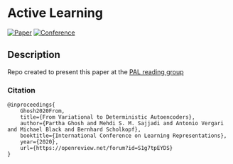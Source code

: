 # Active Learning

[![Paper](http://img.shields.io/badge/paper-arxiv.1903.12436-B31B1B.svg)](https://arxiv.org/abs/1903.12436s)
[![Conference](http://img.shields.io/badge/ICLR-2020-4b44ce.svg)](https://iclr.cc/virtual_2020/poster_S1g7tpEYDS.html)

## Description
Repo created to present this paper at the [PAL reading group](https://predictive-analytics-lab.github.io/reading)

### Citation
```
@inproceedings{
    Ghosh2020From,
    title={From Variational to Deterministic Autoencoders},
    author={Partha Ghosh and Mehdi S. M. Sajjadi and Antonio Vergari and Michael Black and Bernhard Scholkopf},
    booktitle={International Conference on Learning Representations},
    year={2020},
    url={https://openreview.net/forum?id=S1g7tpEYDS}
}
```
